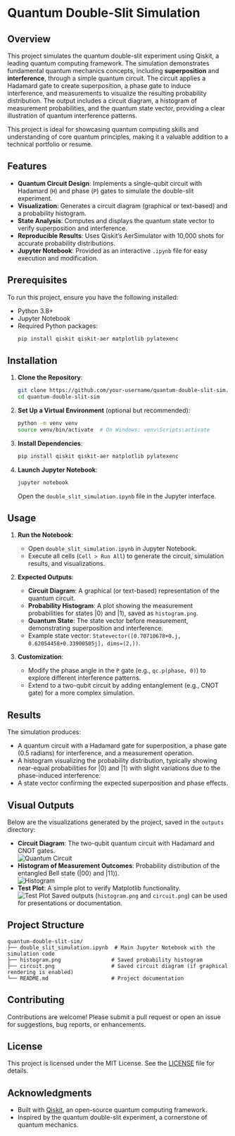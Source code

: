 # Quantum Double-Slit Simulation

## Overview
This project simulates the quantum double-slit experiment using Qiskit, a leading quantum computing framework. The simulation demonstrates fundamental quantum mechanics concepts, including **superposition** and **interference**, through a simple quantum circuit. The circuit applies a Hadamard gate to create superposition, a phase gate to induce interference, and measurements to visualize the resulting probability distribution. The output includes a circuit diagram, a histogram of measurement probabilities, and the quantum state vector, providing a clear illustration of quantum interference patterns.

This project is ideal for showcasing quantum computing skills and understanding of core quantum principles, making it a valuable addition to a technical portfolio or resume.

## Features
- **Quantum Circuit Design**: Implements a single-qubit circuit with Hadamard (`H`) and phase (`P`) gates to simulate the double-slit experiment.
- **Visualization**: Generates a circuit diagram (graphical or text-based) and a probability histogram.
- **State Analysis**: Computes and displays the quantum state vector to verify superposition and interference.
- **Reproducible Results**: Uses Qiskit’s AerSimulator with 10,000 shots for accurate probability distributions.
- **Jupyter Notebook**: Provided as an interactive `.ipynb` file for easy execution and modification.

## Prerequisites
To run this project, ensure you have the following installed:
- Python 3.8+
- Jupyter Notebook
- Required Python packages:
  ```bash
  pip install qiskit qiskit-aer matplotlib pylatexenc
  ```

## Installation
1. **Clone the Repository**:
   ```bash
   git clone https://github.com/your-username/quantum-double-slit-sim.git
   cd quantum-double-slit-sim
   ```

2. **Set Up a Virtual Environment** (optional but recommended):
   ```bash
   python -m venv venv
   source venv/bin/activate  # On Windows: venv\Scripts\activate
   ```

3. **Install Dependencies**:
   ```bash
   pip install qiskit qiskit-aer matplotlib pylatexenc
   ```

4. **Launch Jupyter Notebook**:
   ```bash
   jupyter notebook
   ```
   Open the `double_slit_simulation.ipynb` file in the Jupyter interface.

## Usage
1. **Run the Notebook**:
   - Open `double_slit_simulation.ipynb` in Jupyter Notebook.
   - Execute all cells (`Cell > Run All`) to generate the circuit, simulation results, and visualizations.

2. **Expected Outputs**:
   - **Circuit Diagram**: A graphical (or text-based) representation of the quantum circuit.
   - **Probability Histogram**: A plot showing the measurement probabilities for states |0⟩ and |1⟩, saved as `histogram.png`.
   - **Quantum State**: The state vector before measurement, demonstrating superposition and interference.
   - Example state vector: `Statevector([0.70710678+0.j, 0.62054458+0.33900505j], dims=(2,))`.

3. **Customization**:
   - Modify the phase angle in the `P` gate (e.g., `qc.p(phase, 0)`) to explore different interference patterns.
   - Extend to a two-qubit circuit by adding entanglement (e.g., CNOT gate) for a more complex simulation.

## Results
The simulation produces:
- A quantum circuit with a Hadamard gate for superposition, a phase gate (0.5 radians) for interference, and a measurement operation.
- A histogram visualizing the probability distribution, typically showing near-equal probabilities for |0⟩ and |1⟩ with slight variations due to the phase-induced interference.
- A state vector confirming the expected superposition and phase effects.
## Visual Outputs
Below are the visualizations generated by the project, saved in the `outputs` directory:

- **Circuit Diagram**: The two-qubit quantum circuit with Hadamard and CNOT gates.  
  ![Quantum Circuit](https://raw.githubusercontent.com/your-username/quantum-double-slit-sim/main/outputs/circuit.png)
- **Histogram of Measurement Outcomes**: Probability distribution of the entangled Bell state (|00⟩ and |11⟩).  
  ![Histogram](https://raw.githubusercontent.com/your-username/quantum-double-slit-sim/main/outputs/histogram.png)
- **Test Plot**: A simple plot to verify Matplotlib functionality.  
  ![Test Plot](https://raw.githubusercontent.com/your-username/quantum-double-slit-sim/main/outputs/test_plot.png)
Saved outputs (`histogram.png` and `circuit.png`) can be used for presentations or documentation.

## Project Structure
```
quantum-double-slit-sim/
├── double_slit_simulation.ipynb  # Main Jupyter Notebook with the simulation code
├── histogram.png                # Saved probability histogram
├── circuit.png                  # Saved circuit diagram (if graphical rendering is enabled)
└── README.md                    # Project documentation
```

## Contributing
Contributions are welcome! Please submit a pull request or open an issue for suggestions, bug reports, or enhancements.

## License
This project is licensed under the MIT License. See the [LICENSE](LICENSE) file for details.

## Acknowledgments
- Built with [Qiskit](https://qiskit.org/), an open-source quantum computing framework.
- Inspired by the quantum double-slit experiment, a cornerstone of quantum mechanics.
